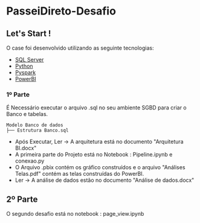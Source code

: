 # PasseiDireto-Desafio

## Let's Start !

O case foi desenvolvido utilizando as seguinte tecnologias:

* [SQL Server](https://docs.microsoft.com/pt-br/sql/ssms/download-sql-server-management-studio-ssms?view=sql-server-ver15)
* [Python](https://www.python.org/) 
* [Pyspark](https://spark.apache.org/downloads.html) 
* [PowerBI](https://powerbi.microsoft.com/pt-br/) 

### 1º Parte

É Necessário executar o arquivo .sql no seu ambiente SGBD para criar o Banco e tabelas.

```
Modelo Banco de dados
├── Estrutura Banco.sql
```
* Após Executar, Ler -> A arquitetura está no documento "Arquitetura BI.docx"
* A primeira parte do Projeto está no Notebook : Pipeline.ipynb e conexao.py 
* O Arquivo .pbix contém os gráfico construídos e o arquivo "Análises Telas.pdf" contém as telas construídas do PowerBI.
* Ler -> A análise de dados estão no documento "Análise de dados.docx"

## 2º Parte

O segundo desafio está no notebook : page_view.ipynb
